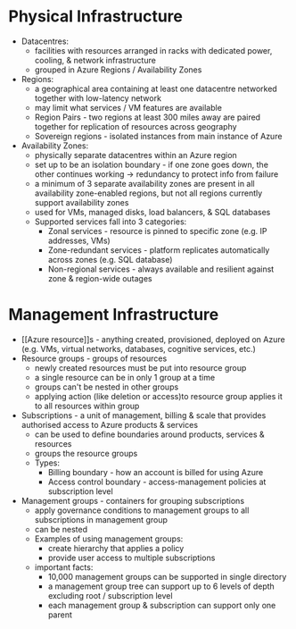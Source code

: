 # Physical Infrastructure
- Datacentres: 
	- facilities with resources arranged in racks with dedicated power, cooling, & network infrastructure
	- grouped in Azure Regions / Availability Zones
- Regions:
	- a geographical area containing at least one datacentre networked together with low-latency network
	- may limit what services / VM features are available
	- Region Pairs - two regions at least 300 miles away are paired together for replication of resources across geography
	- Sovereign regions - isolated instances from main instance of Azure
- Availability Zones:
	- physically separate datacentres within an Azure region
	- set up to be an isolation boundary - if one zone goes down, the other continues working -> redundancy to protect info from failure
	- a minimum of 3 separate availability zones are present in all availability zone-enabled regions, but not all regions currently support availability zones
	- used for VMs, managed disks, load balancers, & SQL databases
	- Supported services fall into 3 categories:
		- Zonal services - resource is pinned to specific zone (e.g. IP addresses, VMs)
		- Zone-redundant services - platform replicates automatically across zones (e.g. SQL database)
		- Non-regional services - always available and resilient against zone & region-wide outages

# Management Infrastructure
- [[Azure resource]]s - anything created, provisioned, deployed on Azure (e.g. VMs, virtual networks, databases, cognitive services, etc.)
- Resource groups - groups of resources
	- newly created resources must be put into resource group
	- a single resource can be in only 1 group at a time
	- groups can't be nested in other groups
	- applying action (like deletion or access)to resource group applies it to all resources within group
- Subscriptions - a unit of management, billing & scale that provides authorised access to Azure products & services
	- can be used to define boundaries around products, services & resources
	- groups the resource groups
	- Types:
		- Billing boundary - how an account is billed for using Azure
		- Access control boundary - access-management policies at subscription level
- Management groups - containers for grouping subscriptions
	- apply governance conditions to management groups to all subscriptions in management group
	- can be nested
	- Examples of using management groups:
		- create hierarchy that applies a policy
		- provide user access to multiple subscriptions
	- important facts:
		- 10,000 management groups can be supported in single directory
		- a management group tree can support up to 6 levels of depth excluding root / subscription level
		- each management group & subscription can support only one parent